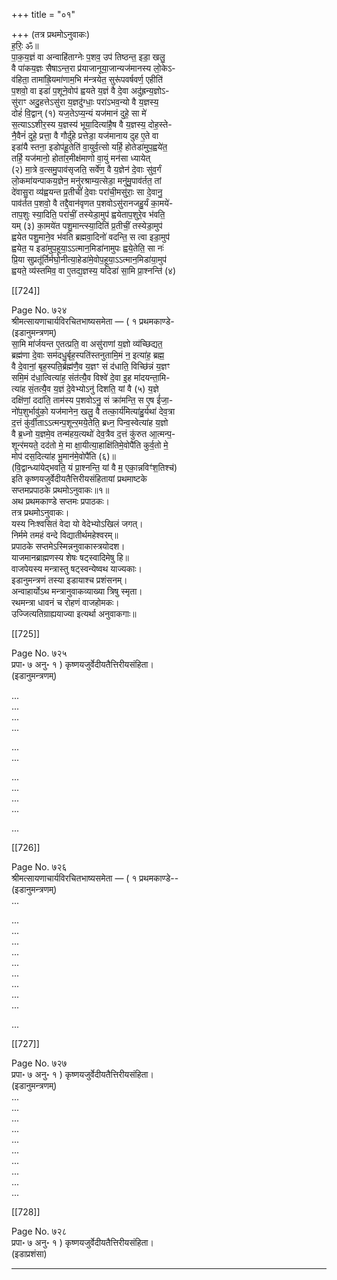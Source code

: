 +++
title = "०१"

+++
(तत्र प्रथमोऽनुवाकः)  
ह॒रिः॒ ॐ॥  
पा॒क॒य॒ज्ञं वा अन्वाहि॑ताग्नेः प॒शव॒ उप॑ तिष्ठन्त॒ इडा॒ खलु॒  
वै पा॑कय॒ज्ञः सैषाऽन्त॒रा प्र॑याजानूया॒जान्यज॑मानस्य लो॒केऽ-  
व॑हिता॒ तामा॑ह्रि॒यमा॑णाम॒भि म॑न्त्रयेत॒ सुरू॑पवर्षवर्ण॒ एहीति॑  
प॒शवो॒ वा इडा॑ प॒शूने॒वोप॑ ह्वयते य॒ज्ञं वै दे॒वा अदु॑ह्रन्य॒ज्ञोऽ-  
सु॑राꣳ अदु॒हत्तेऽसु॑रा य॒ज्ञदु॑ग्धाः॒ परा॑ऽभव॒न्यो वै य॒ज्ञस्य॒  
दोहं॑ वि॒द्वान् (१) यज॒तेऽप्य॒न्यं यज॑मानं दुहे॒ सा मे॑  
स॒त्याऽऽशीर॒स्य य॒ज्ञस्य॑ भूया॒दित्या॑है॒ष वै य॒ज्ञस्य॒ दोह॒स्ते-  
नै॒वैनं॑ दुहे॒ प्रत्ता॒ वै गौर्दु॑हे प्रत्तेडा॒ यज॑मानाय दुह ए॒ते वा  
इडा॑यै स्तना॒ इडोप॑हू॒तेति॑ वा॒युर्व॒त्सो यर्हि॒ होतेडा॑मुप॒ह्वये॑त॒  
तर्हि॒ यज॑मानो॒ होता॑र॒मीक्ष॑माणो वा॒युं मन॑सा ध्यायेत्  
(२) मा॒त्रे व॒त्समु॒पाव॑सृजति॒ सर्वे॑ण॒ वै य॒ज्ञेन॑ दे॒वाः सु॑व॒र्गं  
लो॒कमा॑यन्पाकय॒ज्ञेन॒ मनु॑रश्राम्य॒त्सेडा॒ मनु॑मु॒पाव॑र्तत॒ तां  
दे॑वासु॒रा व्य॑ह्वयन्त प्र॒तीचीं॑ दे॒वाः परा॑ची॒मसु॑राः॒ सा दे॒वानु॒  
पाव॑र्तत प॒शवो॒ वै तद्दै॒वान॑वृणत प॒शवोऽसु॑रानजहु॒र्यं का॒मये॑-  
ताप॒शुः स्या॒दिति॒ परा॑चीं॒ तस्येडा॒मुप॑ ह्वयेताप॒शुरे॒व भ॑वति॒  
यम् (३) का॒मये॑त पशु॒मान्त्स्या॒दिति॑ प्र॒तीचीं॒ तस्येडा॒मुप॑  
ह्वयेत पशु॒माने॒व भ॑वति ब्रह्मवा॒दिनो॑ वदन्ति॒ स त्वा इडा॒मुप॑  
ह्वयेत॒ य इडा॑मुप॒हूया॒ऽऽत्मान॒मिडा॑नामुपः ह्वये॒तेति॒ सा नः॑  
प्रि॒या सुप्रतू॑र्तिर्मघो॒नीत्या॒हेडा॑मे॒वोप॒हूया॒ऽऽत्मान॒मिडा॑या॒मुप॑  
ह्वयते॒ व्य॑स्तमिव॒ वा ए॒तद्य॒ज्ञस्य॒ यदिडा॑ सा॒मि प्रा॒श्नन्ति॑ (४)

[[724]]

Page No. ७२४  
श्रीमत्सायणाचार्यविरचितभाष्यसमेता — ( १ प्रथमकाण्डे-  
(इडानुमन्त्रणम्)  
सा॒मि मा॑र्जयन्त ए॒तत्प्रति॒ वा असु॑राणां य॒ज्ञो व्य॑च्छिद्यत॒  
ब्रह्म॑णा दे॒वाः सम॑दधु॒र्बृह॒स्पति॑स्तनुतामि॒मं न॒ इत्या॑ह॒ ब्रह्म॒  
वै दे॒वानां॒ बृह॒स्पति॒र्ब्रह्म॑णै॒व य॒ज्ञꣳ सं द॑धाति॒ विच्छि॑न्नं य॒ज्ञꣳ  
समि॒मं द॑धा॒त्वित्या॑ह॒ संत॑त्यै॒व विश्वे॑ दे॒वा इ॒ह मा॑दयन्ता॒मि-  
त्या॑ह सं॒तत्यै॒व य॒ज्ञं दे॒वेभ्योऽनु॑ दिशति॒ यां वै (५) य॒ज्ञे  
दक्षि॑णां॒ ददा॑ति॒ ताम॑स्य प॒शवोऽनु॒ सं क्रा॑मन्ति॒ स ए॒ष ई॑जा॒-  
नो॑प॒शुर्भावु॑को॒ यज॑मानेन॒ खलु॒ वै तत्का॒र्य॑मित्या॑हु॒र्यथा॑ देव॒त्रा  
द॒त्तं कु॑र्वी॒ताऽऽत्मन्प॒शून्‍र॒मये॒तेति॒ ब्रध्न॒ पिन्व॒स्वेत्या॑ह य॒ज्ञो  
वै ब्र॒ध्नो य॒ज्ञमे॒व तन्म॑हय॒त्यथो॑ देव॒त्रैव द॒त्तं कु॑रुत आ॒त्मन्प॒-  
शून्‍र॑मयते॒ दद॑तो मे॒ मा क्षा॒यीत्या॒हाक्षि॑तिमे॒वोपै॑ति कुर्व॒तो मे॒  
मोप॑ दस॒दित्या॑ह भू॒मान॑मे॒वोपै॑ति (६)॥  
(वि॒द्वान्ध्या॑येद्भवति॒ यं प्रा॒श्नन्ति॒ यां वै म॒ एका॒न्नविꣳ॑श॒तिश्च॑)  
इति कृष्णयजुर्वेदीयतैत्तिरीयसंहितायां प्रथमाष्टके  
सप्तमप्रपाठके प्रथमोऽनुवाकः॥१॥  
अथ प्रथमकाण्डे सप्तमः प्रपाठकः।  
तत्र प्रथमोऽनुवाकः।  
यस्य निःश्वसितं वेदा यो वेदेभ्योऽखिलं जगत्।  
निर्ममे तमहं वन्दे विद्यातीर्थमहेश्वरम्॥  
प्रपाठके सप्तमेऽस्मिन्ननुवाकास्त्रयोदश।  
याजमानब्राह्मणस्य शेषः षट्स्वादिमेषु हि॥  
वाजपेयस्य मन्त्रास्तु षट्स्वन्येष्वथ याज्यकाः।  
इडानुमन्त्रणं तस्या इडायाश्च प्रशंसनम्।  
अन्वाहार्योऽथ मन्त्रानुवाकव्याख्या त्रिषु स्मृता।  
रथमन्त्रा धावनं च रोहणं वाजहोमकः।  
उज्जित्यतिग्राह्ययाज्या इत्यर्था अनुवाकगाः॥

[[725]]

Page No. ७२५  
प्रपा॰ ७ अनु॰ १ ) कृष्णयजुर्वेदीयतैत्तिरीयसंहिता।  
(इडानुमन्त्रणम्)  

...  
...  
...  
...  

...  
...  

...  
...  
...  
...   

...  

[[726]]

Page No. ७२६  
श्रीमत्सायणाचार्यविरचितभाष्यसमेता — ( १ प्रथमकाण्डे--  
(इडानुमन्त्रणम्)  
...  

...  
...  
...   
...  
...  
...  
...  
...  
...  


...  


[[727]]

Page No. ७२७  
प्रपा॰ ७ अनु॰ १ ) कृष्णयजुर्वेदीयतैत्तिरीयसंहिता।  
(इडानुमन्त्रणम्)  
...  
...  
...  
...  
...   
...  
...  
...  
...  
...  

[[728]]

Page No. ७२८  
प्रपा॰ ७ अनु॰ १ ) कृष्णयजुर्वेदीयतैत्तिरीयसंहिता।  
(इडाप्रशंसा)  

----  
